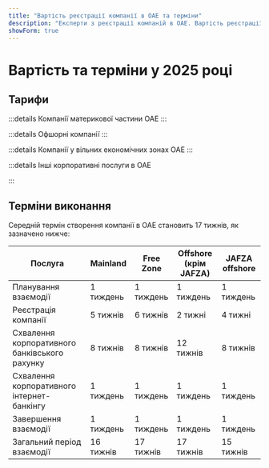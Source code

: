 ```yaml
---
title: "Вартість реєстрації компанії в ОАЕ та терміни"
description: "Експерти з реєстрації компаній в ОАЕ. Вартість реєстрації компанії в ОАЕ та орієнтовні терміни відкриття бізнесу."
showForm: true
---
```


# Вартість та терміни у 2025 році

## Тарифи

:::details Компанії материкової частини ОАЕ
<TableWrapper
  :headers="['Різні типи компаній в ОАЕ', 'Вартість 1-й рік', 'Вартість 2-й рік', 'Проект рахунку']"
  :rows="[
    { title: 'Dubai mainland LLC', year1Cost: 23610, year2Cost: 12932, invoiceLink: 'https://docs.google.com/document/d/17zrplxsKNhqfC8AGuqbiAzR_1QXutglx_zeaSEys7-E/edit?usp=sharing' },
    { title: 'Abu Dhabi LLC', year1Cost: 29538, year2Cost: 12003, invoiceLink: '/resources/contacts' },
    { title: 'RAK LLC', year1Cost: 23400, year2Cost: 10469, invoiceLink: '/resources/contacts' },
    { title: 'Sharjah LLC', year1Cost: 30995, year2Cost: 13960, invoiceLink: '/resources/contacts' },
    { title: 'Ajman LLC', year1Cost: 29375, year2Cost: 8960, invoiceLink: '/resources/contacts' }
  ]"
/>
:::

:::details Офшорні компанії
<TableWrapper
  :headers="['Варіанти створення офшорних компаній в ОАЕ', 'Вартість 1-й рік', 'Вартість 2-й рік', 'Проект рахунку']"
  :rows="[
    { title: 'JAFZA offshore company formation', year1Cost: 22393, year2Cost: 10143, invoiceLink: '/resources/contacts' },
    { title: 'RAK offshore company formation', year1Cost: 16714, year2Cost: 5620, invoiceLink: '/resources/contacts' },
    { title: 'Ajman offshore company formation', year1Cost: 12670, year2Cost: 3200, invoiceLink: '/resources/contacts' }
  ]"
/>
:::

:::details Компанії у вільних економічних зонах ОАЕ
<TableWrapper
  :headers="['Вільні економічні зони ОАЕ', 'Вартість 1-й рік', 'Вартість 2-й рік', 'Проект рахунку']"
  :rows="[
    { title: 'Dubai FTZ - Dubai Airport', year1Cost: 22063, year2Cost: 12329, invoiceLink: '/resources/contacts' },
    { title: 'Dubai FTZ - DMCC', year1Cost: 24874, year2Cost: 15999, invoiceLink: '/resources/contacts' },
    { title: 'RAKEZ company', year1Cost: 19605, year2Cost: 11182, invoiceLink: '/resources/contacts' }
  ]"
/>
:::

:::details Інші корпоративні послуги в ОАЕ

<TableWrapper
  :headers="['Відкриття корпоративного банківського рахунку в ОАЕ (потрібна особиста присутність)', 'Примітки', 'Вартість в USD']"
  :rows="[
    { title: 'UAE corporate bank account for a UAE company we register', remarks: 'Проста корпоративна структура та бізнес-діяльність', cost: 4950 },
    { title: '', remarks: 'Складна корпоративна структура або бізнес-діяльність (наприклад, криптовалюта)', cost: 6950 },
    { title: 'UAE corporate bank account for a UAE company we didn\'t register', remarks: 'UAE corporate bank account for a UAE company', cost: 6950 },
    { title: '', remarks: 'Складна корпоративна структура або бізнес-діяльність (наприклад, криптовалюта)', cost: 8950 },
    { title: 'UAE personal bank account', remarks: '', cost: 2950 }
  ]"
/>

<TableWrapper
  :headers="['Віза резидента/робоча віза ОАЕ', 'Примітки', 'Вартість']"
  :rows="[
    { title: 'Вартість робочої візи', remarks: 'Наша вартість включає<br/>i) збір за Програму захисту працівників (EPI) (від 23 до 155 USD залежно від розміру зарплати та типу візи);<br/>ii) медичний огляд (235 USD)<br/>iii) оформлення Emirates ID (165 USD) та<br/>iv) державний збір за подання (1500 USD). Не включає вартість медичного страхування', cost: 4950 },
    { title: 'Вартість Golden visa', remarks: '', cost: 7950 },
    { title: 'Віза для утриманців - чоловік/дружина', remarks: '', cost: 2950 },
    { title: 'Віза для утриманців - дитина', remarks: '', cost: 1950 }
  ]"
/>

<TableWrapper
  :headers="['Послуги бухгалтерського обліку та оподаткування для компаній в ОАЕ', 'Примітки', 'Вартість']"
  :rows="[
    { title: 'Річна вартість бухгалтерського обліку та податків для діючої компанії', remarks: 'Це приблизна оцінка вартості послуг Golden Fish. Після отримання чернетки бухгалтерських документів від вашої компанії, Golden Fish надасть точну вартість послуг бухгалтерського обліку та оподаткування для вашого бізнесу.', cost: 5950 },
    { title: 'Річна вартість бухгалтерського обліку та податків для неактивної компанії', remarks: '', cost: 1200 },
    { title: 'Приблизна вартість аудиту (якщо потрібно)', remarks: '', cost: 2000 },
    { title: 'Декларація ПДВ', remarks: 'Щоквартально або щомісячно залежно від обсягу', cost: 750 },
    { title: 'Ведення бухгалтерії', remarks: '', buttonLink: '#' },
    { title: 'Розрахунок заробітної плати', remarks: '', buttonLink: '#' }
  ]"
/>
:::

## Терміни виконання

Середній термін створення компанії в ОАЕ становить 17 тижнів, як зазначено нижче:

| Послуга                                    | Mainland | Free Zone | Offshore (крім JAFZA) | JAFZA offshore |
| ------------------------------------------ | -------- | --------- | -------------------- | -------------- |
| Планування взаємодії                       | 1 тиждень| 1 тиждень | 1 тиждень            | 1 тиждень      |
| Реєстрація компанії                        | 5 тижнів | 6 тижнів  | 2 тижні              | 4 тижні        |
| Схвалення корпоративного банківського рахунку| 8 тижнів | 8 тижнів  | 12 тижнів            | 8 тижнів       |
| Схвалення корпоративного інтернет-банкінгу  | 1 тиждень| 1 тиждень | 1 тиждень            | 1 тиждень      |
| Завершення взаємодії                       | 1 тиждень| 1 тиждень | 1 тиждень            | 1 тиждень      |
| Загальний період взаємодії                 | 16 тижнів| 17 тижнів | 17 тижнів            | 15 тижнів      |